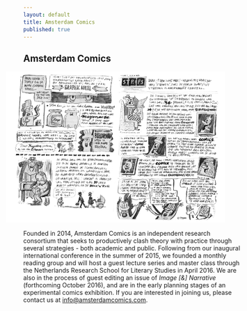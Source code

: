 ```yaml
---
layout: default
title: Amsterdam Comics
published: true
---
```


## Amsterdam Comics

<img src="img/strips.png" alt="" style="width: 750px; margin-left: -40px;"/>

Founded in 2014, Amsterdam Comics is an independent research consortium that seeks to productively clash theory with practice through several strategies - both academic and public. Following from our inaugural international conference in the summer of 2015, we founded a monthly reading group and will host a guest lecture series and master class through the Netherlands Research School for Literary Studies in April 2016. We are also in the process of guest editing an issue of _Image [&] Narrative_ (forthcoming October 2016), and are in the early planning stages of an experimental comics exhibition. If you are interested in joining us, please contact us at info@amsterdamcomics.com.